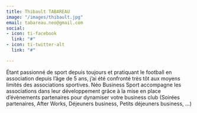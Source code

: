 ```yaml
---
title: Thibault TABAREAU
image: "/images/thibault.jpg"
email: tabareau.neo@gmail.com
social:
- icon: ti-facebook
  link: "#"
- icon: ti-twitter-alt
  link: "#"

---
```

Étant passionné de sport depuis toujours et pratiquant le football en association depuis l’âge de 5 ans, j’ai été confronté très tôt aux moyens limités des associations sportives. Néo Business Sport accompagne les associations dans leur développement grâce à la mise en place d’évènements partenaires pour dynamiser votre business club (Soirées partenaires, After Works, Déjeuners business, Petits déjeuners business, …)